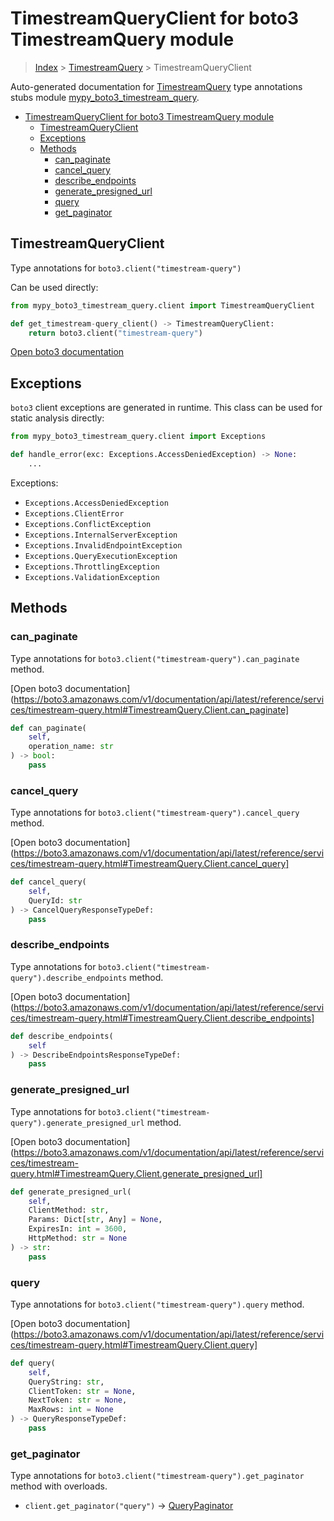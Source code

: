 # TimestreamQueryClient for boto3 TimestreamQuery module

> [Index](../README.md) > [TimestreamQuery](./README.md) > TimestreamQueryClient

Auto-generated documentation for [TimestreamQuery](https://boto3.amazonaws.com/v1/documentation/api/latest/reference/services/timestream-query.html#TimestreamQuery)
type annotations stubs module [mypy_boto3_timestream_query](https://pypi.org/project/mypy-boto3-timestream-query/).

- [TimestreamQueryClient for boto3 TimestreamQuery module](#timestreamqueryclient-for-boto3-timestreamquery-module)
  - [TimestreamQueryClient](#timestreamqueryclient)
  - [Exceptions](#exceptions)
  - [Methods](#methods)
    - [can_paginate](#can_paginate)
    - [cancel_query](#cancel_query)
    - [describe_endpoints](#describe_endpoints)
    - [generate_presigned_url](#generate_presigned_url)
    - [query](#query)
    - [get_paginator](#get_paginator)

## TimestreamQueryClient

Type annotations for `boto3.client("timestream-query")`

Can be used directly:

```python
from mypy_boto3_timestream_query.client import TimestreamQueryClient

def get_timestream-query_client() -> TimestreamQueryClient:
    return boto3.client("timestream-query")
```

[Open boto3 documentation](https://boto3.amazonaws.com/v1/documentation/api/latest/reference/services/timestream-query.html#TimestreamQuery.Client)

## Exceptions


`boto3` client exceptions are generated in runtime. This class can be used for static analysis directly:

```python
from mypy_boto3_timestream_query.client import Exceptions

def handle_error(exc: Exceptions.AccessDeniedException) -> None:
    ...
```


Exceptions:

- `Exceptions.AccessDeniedException`
- `Exceptions.ClientError`
- `Exceptions.ConflictException`
- `Exceptions.InternalServerException`
- `Exceptions.InvalidEndpointException`
- `Exceptions.QueryExecutionException`
- `Exceptions.ThrottlingException`
- `Exceptions.ValidationException`


## Methods


### can_paginate

Type annotations for `boto3.client("timestream-query").can_paginate` method.

[Open boto3 documentation](https://boto3.amazonaws.com/v1/documentation/api/latest/reference/services/timestream-query.html#TimestreamQuery.Client.can_paginate]

```python
def can_paginate(
    self,
    operation_name: str
) -> bool:
    pass
```

### cancel_query

Type annotations for `boto3.client("timestream-query").cancel_query` method.

[Open boto3 documentation](https://boto3.amazonaws.com/v1/documentation/api/latest/reference/services/timestream-query.html#TimestreamQuery.Client.cancel_query]

```python
def cancel_query(
    self,
    QueryId: str
) -> CancelQueryResponseTypeDef:
    pass
```

### describe_endpoints

Type annotations for `boto3.client("timestream-query").describe_endpoints` method.

[Open boto3 documentation](https://boto3.amazonaws.com/v1/documentation/api/latest/reference/services/timestream-query.html#TimestreamQuery.Client.describe_endpoints]

```python
def describe_endpoints(
    self
) -> DescribeEndpointsResponseTypeDef:
    pass
```

### generate_presigned_url

Type annotations for `boto3.client("timestream-query").generate_presigned_url` method.

[Open boto3 documentation](https://boto3.amazonaws.com/v1/documentation/api/latest/reference/services/timestream-query.html#TimestreamQuery.Client.generate_presigned_url]

```python
def generate_presigned_url(
    self,
    ClientMethod: str,
    Params: Dict[str, Any] = None,
    ExpiresIn: int = 3600,
    HttpMethod: str = None
) -> str:
    pass
```

### query

Type annotations for `boto3.client("timestream-query").query` method.

[Open boto3 documentation](https://boto3.amazonaws.com/v1/documentation/api/latest/reference/services/timestream-query.html#TimestreamQuery.Client.query]

```python
def query(
    self,
    QueryString: str,
    ClientToken: str = None,
    NextToken: str = None,
    MaxRows: int = None
) -> QueryResponseTypeDef:
    pass
```



### get_paginator

Type annotations for `boto3.client("timestream-query").get_paginator` method with overloads.

- `client.get_paginator("query")` -> [QueryPaginator](./paginators.md#querypaginator)


